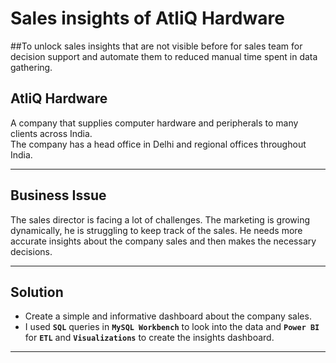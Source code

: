# Sales insights of AtliQ Hardware

##To unlock sales insights that are not visible before for sales team for decision support and automate them to reduced manual time spent in data gathering.

## AtliQ Hardware
A company that supplies computer hardware and peripherals to many clients across India.\
The company has a head office in Delhi and regional offices throughout India.

---

## Business Issue
The sales director is facing a lot of challenges. The marketing is growing dynamically, he is struggling to keep track of the sales. He needs more accurate insights about the company sales and then makes the necessary decisions.

---

## Solution
- Create a simple and informative dashboard about the company sales.
- I used **`SQL`** queries in **`MySQL Workbench`** to look into the data and **`Power BI`** for **`ETL`** and **`Visualizations`** to create the insights dashboard.

---

